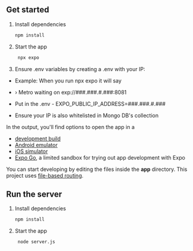 ## Get started

1. Install dependencies

   ```bash
   npm install
   ```

2. Start the app

   ```bash
    npx expo
   ```

3. Ensure .env variables by creating a .env with your IP:

- Example: When you run npx expo it will say
- › Metro waiting on exp://###.###.#.###:8081

- Put in the .env - EXPO_PUBLIC_IP_ADDRESS=###.###.#.###
- Ensure your IP is also whitelisted in Mongo DB's collection

In the output, you'll find options to open the app in a

- [development build](https://docs.expo.dev/develop/development-builds/introduction/)
- [Android emulator](https://docs.expo.dev/workflow/android-studio-emulator/)
- [iOS simulator](https://docs.expo.dev/workflow/ios-simulator/)
- [Expo Go](https://expo.dev/go), a limited sandbox for trying out app development with Expo

You can start developing by editing the files inside the **app** directory. This project uses [file-based routing](https://docs.expo.dev/router/introduction).

## Run the server

1. Install dependencies

   ```bash
   npm install
   ```

2. Start the app

   ```bash
    node server.js
   ```
